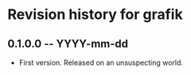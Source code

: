 # Revision history for grafik

## 0.1.0.0 -- YYYY-mm-dd

* First version. Released on an unsuspecting world.
